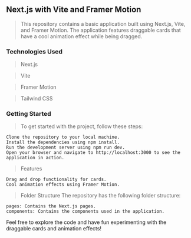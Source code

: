 ## Next.js with Vite and Framer Motion
> This repository contains a basic application built using Next.js, Vite, and Framer Motion. The application features draggable cards that have a cool animation effect while being dragged.

### Technologies Used

>    Next.js

>    Vite

>    Framer Motion

>    Tailwind CSS

### Getting Started
> To get started with the project, follow these steps:

    Clone the repository to your local machine.
    Install the dependencies using npm install.
    Run the development server using npm run dev.
    Open your browser and navigate to http://localhost:3000 to see the application in action.

> Features

    Drag and drop functionality for cards.
    Cool animation effects using Framer Motion.

> Folder Structure
    The repository has the following folder structure:

    pages: Contains the Next.js pages.
    components: Contains the components used in the application.

Feel free to explore the code and have fun experimenting with the draggable cards and animation effects!

